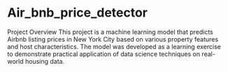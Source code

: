 # Air_bnb_price_detector
Project Overview This project is a machine learning model that predicts Airbnb listing prices in New York City based on various property features and host characteristics. The model was developed as a learning exercise to demonstrate practical application of data science techniques on real-world housing data.
